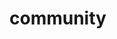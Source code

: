 <!-- generated by markdown-notes-tree -->

# community

<!-- optional markdown-notes-tree directory description starts here -->

<!-- optional markdown-notes-tree directory description ends here -->


